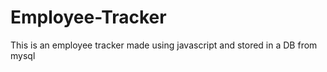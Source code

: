 # Employee-Tracker

This is an employee tracker made using javascript and stored in a DB from mysql
